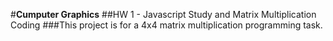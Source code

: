 #**Cumputer Graphics**
##HW 1 - Javascript Study and Matrix Multiplication Coding
###This project is for a 4x4 matrix multiplication programming task.
